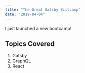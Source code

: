 ```yaml
---
title: "The Great Gatsby Biitcamp"
date: "2019-04-04"
---
```


I just launched a new bootcamp!

## Topics Covered

1. Gatsby
2. GraphQL
3. React